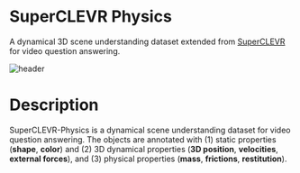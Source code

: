 # SuperCLEVR Physics

A dynamical 3D scene understanding dataset extended from [SuperCLEVR](https://github.com/Lizw14/Super-CLEVR) for video question answering.

![header](https://github.com/XingruiWang/SuperCLEVR-Physics/blob/master/imgs/merged_animated_grid.gif)

# Description

SuperCLEVR-Physics is a dynamical scene understanding dataset for video question answering. The objects are annotated with (1) static properties (**shape**, **color**) and (2) 3D dynamical properties (**3D position**, **velocities**, **external forces**), and (3) physical properties (**mass**, **frictions**, **restitution**).
